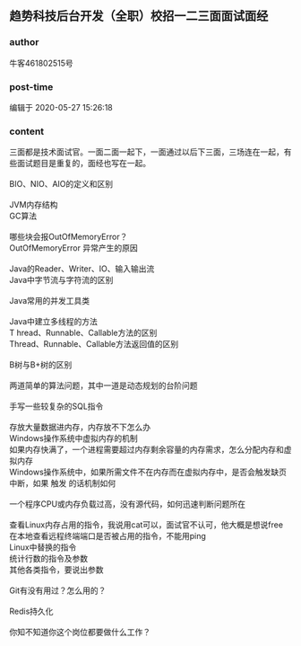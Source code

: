 ## 趋势科技后台开发（全职）校招一二三面面试面经
### author 
牛客461802515号
### post-time 

编辑于  2020-05-27 15:26:18
### content 
<div class="post-topic-des nc-post-content">
 <div>
  三面都是技术面试官。一面二面一起下，一面通过以后下三面，三场连在一起，有些面试题目是重复的，面经也写在一起。
 </div>
 <div>
  <br/>
 </div>
 <div>
  BIO、NIO、AIO的定义和区别
 </div>
 <div>
  <br/>
 </div>
 <div>
  JVM内存结构
 </div>
 <div>
  <span>
   GC算法
  </span>
  <br/>
 </div>
 <div>
  <span>
   <br/>
  </span>
 </div>
 <div>
  哪些块会报OutOfMemoryError？
 </div>
 <div>
  <span>
   OutOfMemoryError
  </span>
  异常产生的原因
  <br/>
 </div>
 <div>
  <br/>
 </div>
 <div>
  Java的Reader、Writer、IO、输入输出流
  <span>
  </span>
 </div>
 <div>
  <span>
   Java中字节流与字符流的区别
  </span>
  <br/>
 </div>
 <div>
  <br/>
 </div>
 <div>
  Java常用的并发工具类
 </div>
 <div>
  <br/>
 </div>
 <div>
  Java中建立多线程的方法
 </div>
 <div>
  T
  <span>
  </span>
  hread、Runnable、Callable方法的区别
 </div>
 <div>
  <span>
   Thread、Runnable、Callable方法返回值的区别
  </span>
  <br/>
 </div>
 <div>
  <br/>
 </div>
 <div>
  <span>
   B树与B+树的区别
  </span>
  <br/>
 </div>
 <div>
  <span>
   <br/>
  </span>
 </div>
 <div>
  <span>
   两道简单的算法问题，其中一道是动态规划的台阶问题
  </span>
 </div>
 <div>
  <br/>
 </div>
 <div>
  <span>
   手写一些较复杂的SQL指令
  </span>
  <br/>
 </div>
 <div>
  <br/>
 </div>
 <div>
  <span>
   存放大量数据进内存，内存放不下怎么办
  </span>
 </div>
 <div>
  <span>
   Windows操作系统中虚拟内存的机制
  </span>
 </div>
 <div>
  <span>
   如果内存快满了，一个进程需要超过内存剩余容量的内存需求，怎么分配内存和虚拟内存
  </span>
 </div>
 <div>
  <span>
   Windows操作系统中，如果所需文件不在内存而在虚拟内存中，是否会触发缺页中断，如果
   <span>
    触发
   </span>
   的话机制如何
  </span>
 </div>
 <div>
  <br/>
 </div>
 <div>
  一个程序CPU或内存负载过高，没有源代码，如何迅速判断问题所在
 </div>
 <div>
  <br/>
 </div>
 <div>
  查看Linux内存占用的指令，我说用cat可以，面试官不认可，他大概是想说free
 </div>
 <div>
  在本地查看远程终端端口是否被占用的指令，不能用ping
 </div>
 <div>
  Linux中替换的指令
 </div>
 <div>
  统计行数的指令及参数
 </div>
 <div>
  其他各类指令，要说出参数
 </div>
 <div>
  <br/>
 </div>
 <div>
  Git有没有用过？怎么用的？
 </div>
 <div>
  <br/>
 </div>
 <div>
  <span>
   Redis持久化
  </span>
 </div>
 <div>
  <span>
   <br/>
  </span>
 </div>
 <div>
  <span>
   你知不知道你这个岗位都要做什么工作？
  </span>
 </div>
</div>
